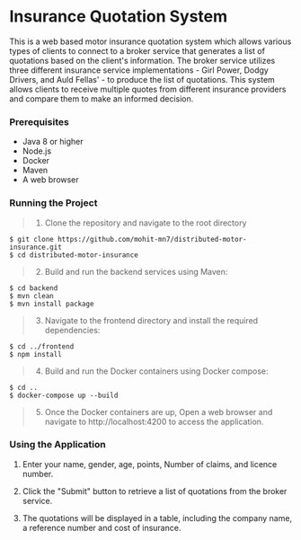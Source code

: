 # Insurance Quotation System

This is a web based motor insurance quotation system which allows various types of clients to connect to a broker service that generates a list of quotations based on the client's information. The broker service utilizes three different insurance service implementations - Girl Power, Dodgy Drivers, and Auld Fellas' - to produce the list of quotations. This system allows clients to receive multiple quotes from different insurance providers and compare them to make an informed decision.

### Prerequisites

- Java 8 or higher
-	Node.js
-	Docker
-	Maven
-	A web browser


### Running the Project
> 1. Clone the repository and navigate to the root directory
```
$ git clone https://github.com/mohit-mn7/distributed-motor-insurance.git
$ cd distributed-motor-insurance
```
> 2.	Build and run the backend services using Maven:
```
$ cd backend
$ mvn clean
$ mvn install package
```
> 3. Navigate to the frontend directory and install the required dependencies:

```
$ cd ../frontend
$ npm install
```
> 4.	Build and run the Docker containers using Docker compose:
```
$ cd ..
$ docker-compose up --build
```
> 5.	Once the Docker containers are up, Open a web browser and navigate to http://localhost:4200 to access the application.

### Using the Application
1.	Enter your name, gender, age, points, Number of claims,  and licence number.

2.	Click the "Submit" button to retrieve a list of quotations from the broker service.

3.	The quotations will be displayed in a table, including the company name, a reference number and cost of insurance.

